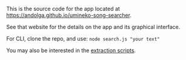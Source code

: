 This is the source code for the app located at https://andolga.github.io/umineko-song-searcher.

See that website for the details on the app and its graphical interface.

For CLI, clone the repo, and use: ```node search.js "your text"```

You may also be interested in the [extraction scripts](../../tree/master/extraction).
